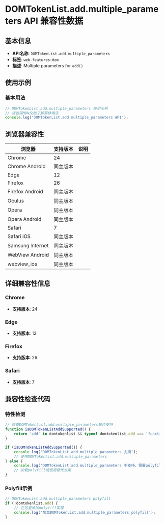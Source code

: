 # DOMTokenList.add.multiple_parameters API 兼容性数据

## 基本信息

- **API名称**: `DOMTokenList.add.multiple_parameters`
- **标签**: `web-features:dom`
- **描述**: Multiple parameters for `add()`

## 使用示例

### 基本用法

```javascript
// DOMTokenList.add.multiple_parameters 使用示例
// 请查阅MDN文档了解具体用法
console.log('DOMTokenList.add.multiple_parameters API');
```

## 浏览器兼容性

| 浏览器 | 支持版本 | 说明 |
|--------|----------|------|
| Chrome | 24 |  |
| Chrome Android | 同主版本 |  |
| Edge | 12 |  |
| Firefox | 26 |  |
| Firefox Android | 同主版本 |  |
| Oculus | 同主版本 |  |
| Opera | 同主版本 |  |
| Opera Android | 同主版本 |  |
| Safari | 7 |  |
| Safari iOS | 同主版本 |  |
| Samsung Internet | 同主版本 |  |
| WebView Android | 同主版本 |  |
| webview_ios | 同主版本 |  |

## 详细兼容性信息

### Chrome

- **支持版本**: 24

### Edge

- **支持版本**: 12

### Firefox

- **支持版本**: 26

### Safari

- **支持版本**: 7

## 兼容性检查代码

### 特性检测

```javascript
// 检查DOMTokenList.add.multiple_parameters是否支持
function isDOMTokenListAddSupported() {
    return 'add' in domtokenlist && typeof domtokenlist.add === 'function';
}

if (isDOMTokenListAddSupported()) {
    console.log('DOMTokenList.add.multiple_parameters 支持');
    // 使用DOMTokenList.add.multiple_parameters
} else {
    console.log('DOMTokenList.add.multiple_parameters 不支持，需要polyfill');
    // 加载polyfill或使用替代方案
}
```

### Polyfill示例

```javascript
// DOMTokenList.add.multiple_parameters polyfill
if (!domtokenlist.add) {
    // 在这里添加polyfill实现
    console.log('加载DOMTokenList.add.multiple_parameters polyfill');
}
```

